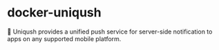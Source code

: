 # docker-uniqush
:calling: Uniqush provides a unified push service for server-side notification to apps on any supported mobile platform.
